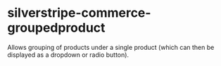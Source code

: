 # silverstripe-commerce-groupedproduct
Allows grouping of products under a single product (which can then be displayed as a dropdown or radio button).
